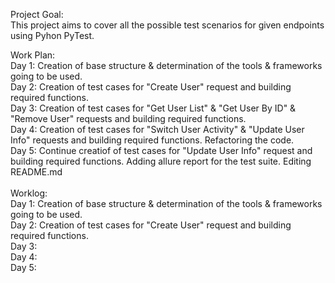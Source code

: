 Project Goal:<br />
This project aims to cover all the possible test scenarios for given endpoints using Pyhon PyTest.<br />

Work Plan:<br />
Day 1: Creation of base structure & determination of the tools & frameworks going to be used.<br />
Day 2: Creation of test cases for "Create User" request and building required functions.<br />
Day 3: Creation of test cases for "Get User List" & "Get User By ID" & "Remove User" requests and building required functions.<br />
Day 4: Creation of test cases for "Switch User Activity" & "Update User Info" requests and building required functions. Refactoring the code.<br />
Day 5: Continue creatiof of test cases for "Update User Info" request and building required functions. Adding allure report for the test suite. Editing README.md<br />
<br />
Worklog:<br />
Day 1: Creation of base structure & determination of the tools & frameworks going to be used.<br />
Day 2: Creation of test cases for "Create User" request and building required functions.<br />
Day 3:<br />
Day 4:<br />
Day 5:<br />




